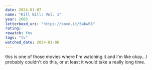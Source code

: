 ```yaml
---
date: 2024-01-07
name: "Kill Bill: Vol. 1"
year: 2003
letterboxd_uri: "https://boxd.it/5wkwR5"
rating: 
rewatch: Yes
tags: "tv"
watched_date: 2024-01-06
---
```


this is one of those movies where I'm watching it and I'm like okay...I probably couldn't do this, or at least it would take a really long time.
